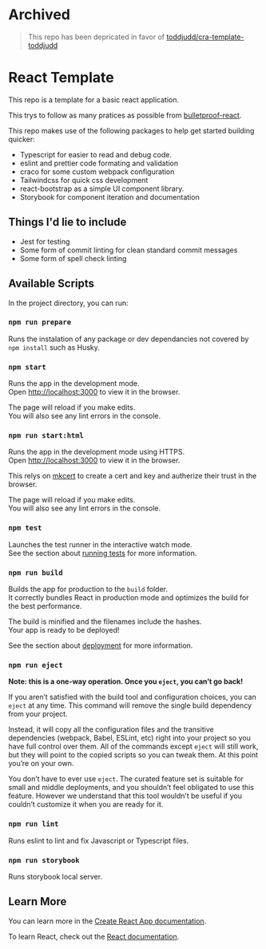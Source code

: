# Archived
> This repo has been depricated in favor of [toddjudd/cra-template-toddjudd](https://github.com/toddjudd/cra-template-toddjudd)

# React Template

This repo is a template for a basic react application.

This trys to follow as many pratices as possible from
[bulletproof-react](https://github.com/alan2207/bulletproof-react).

This repo makes use of the following packages to help get started building
quicker:

- Typescript for easier to read and debug code.
- eslint and prettier code formating and validation
- craco for some custom webpack configuration
- Tailwindcss for quick css development
- react-bootstrap as a simple UI component library.
- Storybook for component iteration and documentation

## Things I'd lie to include

- Jest for testing
- Some form of commit linting for clean standard commit messages
- Some form of spell check linting

## Available Scripts

In the project directory, you can run:

### `npm run prepare`

Runs the instalation of any package or dev dependancies not covered by
`npm install` such as Husky.

### `npm start`

Runs the app in the development mode.\
Open [http://localhost:3000](http://localhost:3000) to view it in the browser.

The page will reload if you make edits.\
You will also see any lint errors in the console.

### `npm run start:html`

Runs the app in the development mode using HTTPS.\
Open [http://localhost:3000](http://localhost:3000) to view it in the browser.

This relys on [mkcert](https://github.com/FiloSottile/mkcert) to create a cert
and key and autherize their trust in the browser.

The page will reload if you make edits.\
You will also see any lint errors in the console.

### `npm test`

Launches the test runner in the interactive watch mode.\
See the section about [running tests](https://facebook.github.io/create-react-app/docs/running-tests)
for more information.

### `npm run build`

Builds the app for production to the `build` folder.\
It correctly bundles React in production mode and optimizes the build for the best
performance.

The build is minified and the filenames include the hashes.\
Your app is ready to be deployed!

See the section about
[deployment](https://facebook.github.io/create-react-app/docs/deployment) for
more information.

### `npm run eject`

**Note: this is a one-way operation. Once you `eject`, you can’t go back!**

If you aren’t satisfied with the build tool and configuration choices, you can
`eject` at any time. This command will remove the single build dependency from
your project.

Instead, it will copy all the configuration files and the transitive
dependencies (webpack, Babel, ESLint, etc) right into your project so you have
full control over them. All of the commands except `eject` will still work, but
they will point to the copied scripts so you can tweak them. At this point
you’re on your own.

You don’t have to ever use `eject`. The curated feature set is suitable for
small and middle deployments, and you shouldn’t feel obligated to use this
feature. However we understand that this tool wouldn’t be useful if you couldn’t
customize it when you are ready for it.

### `npm run lint`

Runs eslint to lint and fix Javascript or Typescript files.

### `npm run storybook`

Runs storybook local server.

## Learn More

You can learn more in the
[Create React App documentation](https://facebook.github.io/create-react-app/docs/getting-started).

To learn React, check out the [React documentation](https://reactjs.org/).
